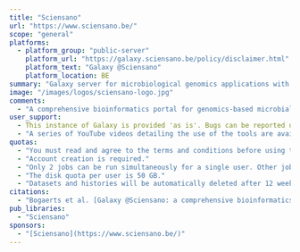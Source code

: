 ```yaml
---
title: "Sciensano"
url: "https://www.sciensano.be/"
scope: "general"
platforms:
  - platform_group: "public-server"
    platform_url: "https://galaxy.sciensano.be/policy/disclaimer.html"
    platform_text: "Galaxy @Sciensano"
    platform_location: BE
summary: "Galaxy server for microbiological genomics applications with a focus on public health."
image: "/images/logos/sciensano-logo.jpg"
comments:
  - "A comprehensive bioinformatics portal for genomics-based microbial typing, characterization, and outbreak detection. Extensive support for data generated using Illumina and Oxford Nanopore Technologies (ONT) sequencing."
user_support:
  - This instance of Galaxy is provided 'as is'. Bugs can be reported using Galaxy's issue reporting functionality and will be investigated. Requests for new tools or functionality can be sent to the contact email address.
  - "A series of YouTube videos detailing the use of the tools are available on [YouTube](https://www.youtube.com/playlist?list=PL9O-3w2bLZ4X5DJGYlbqL60PQDzn42Wjh)".
quotas:
  - "You must read and agree to the terms and conditions before using this Galaxy instance."
  - "Account creation is required."
  - "Only 2 jobs can be run simultaneously for a single user. Other jobs will be put into the job queue."
  - "The disk quota per user is 50 GB."
  - "Datasets and histories will be automatically deleted after 12 weeks."
citations:
  - "Bogaerts et al. [Galaxy @Sciensano: a comprehensive bioinformatics portal for genomics-based microbial typing, characterization, and outbreak detection](https://pmc.ncbi.nlm.nih.gov/articles/PMC11715294/). BMC Genomics 26(1):20 (2025)."
pub_libraries:
  - "Sciensano"
sponsors:
  - "[Sciensano](https://www.sciensano.be/)"
---
```

